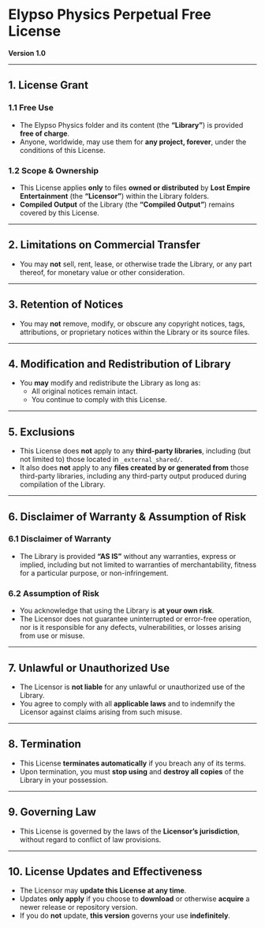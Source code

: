 # Elypso Physics Perpetual Free License

**Version 1.0**

---

## 1. License Grant

### 1.1 Free Use
- The Elypso Physics folder and its content (the **“Library”**) is provided **free of charge**.  
- Anyone, worldwide, may use them for **any project, forever**, under the conditions of this License.

### 1.2 Scope & Ownership
- This License applies **only** to files **owned or distributed** by **Lost Empire Entertainment** (the **“Licensor”**) within the Library folders.  
- **Compiled Output** of the Library (the **“Compiled Output”**) remains covered by this License.  

---

## 2. Limitations on Commercial Transfer
- You may **not** sell, rent, lease, or otherwise trade the Library, or any part thereof, for monetary value or other consideration.

---

## 3. Retention of Notices
- You may **not** remove, modify, or obscure any copyright notices, tags, attributions, or proprietary notices within the Library or its source files.

---

## 4. Modification and Redistribution of Library
- You **may** modify and redistribute the Library as long as:
  - All original notices remain intact.
  - You continue to comply with this License.

---

## 5. Exclusions
- This License does **not** apply to any **third-party libraries**, including (but not limited to) those located in `_external_shared/`.  
- It also does **not** apply to any **files created by or generated from** those third-party libraries, including any third-party output produced during compilation of the Library.

---

## 6. Disclaimer of Warranty & Assumption of Risk

### 6.1 Disclaimer of Warranty
- The Library is provided **“AS IS”** without any warranties, express or implied, including but not limited to warranties of merchantability, fitness for a particular purpose, or non-infringement.

### 6.2 Assumption of Risk
- You acknowledge that using the Library is **at your own risk**.
- The Licensor does not guarantee uninterrupted or error-free operation, nor is it responsible for any defects, vulnerabilities, or losses arising from use or misuse.

---

## 7. Unlawful or Unauthorized Use
- The Licensor is **not liable** for any unlawful or unauthorized use of the Library.
- You agree to comply with all **applicable laws** and to indemnify the Licensor against claims arising from such misuse.

---

## 8. Termination
- This License **terminates automatically** if you breach any of its terms.  
- Upon termination, you must **stop using** and **destroy all copies** of the Library in your possession.

---

## 9. Governing Law
- This License is governed by the laws of the **Licensor’s jurisdiction**, without regard to conflict of law provisions.

---

## 10. License Updates and Effectiveness
- The Licensor may **update this License at any time**.
- Updates **only apply** if you choose to **download** or otherwise **acquire** a newer release or repository version.
- If you do **not** update, **this version** governs your use **indefinitely**.
